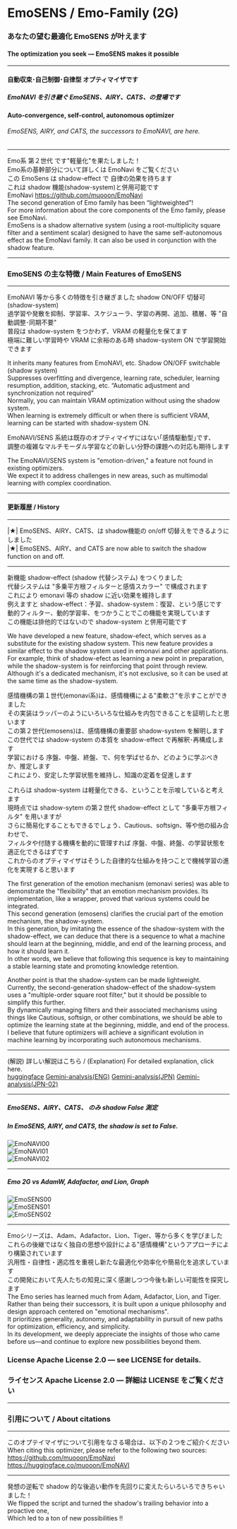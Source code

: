 # EmoSENS / Emo-Family (2G)  
### あなたの望む最適化 EmoSENS が叶えます  
#### The optimization you seek — EmoSENS makes it possible  
---

#### 自動収束･自己制御･自律型 オプティマイザです  
##### EmoNAVI を引き継ぐ EmoSENS、AIRY、CATS、の登場です   
#### Auto-convergence, self-control, autonomous optimizer  
###### EmoSENS, AIRY, and CATS, the successors to EmoNAVI, are here.  

---

Emo系 第２世代 です"軽量化"を果たしました！  
Emo系の基幹部分について詳しくは EmoNavi をご覧ください  
この EmoSens は shadow-effect で 自律の効果を持ちます  
これは shadow 機能(shadow-system)と併用可能です  
EmoNavi https://github.com/muooon/EmoNavi  
The second generation of Emo family has been “lightweighted”!  
For more information about the core components of the Emo family, please see EmoNavi.  
EmoSens is a shadow alternative system (using a root-multiplicity square filter and a sentiment scalar) designed to have the same self-autonomous effect as the EmoNavi family. It can also be used in conjunction with the shadow feature.  

---

### EmoSENS の主な特徴 / Main Features of EmoSENS  

---

EmoNAVI 等から多くの特徴を引き継ぎました shadow ON/OFF 切替可(shadow-system)  
過学習や発散を抑制、学習率、スケジューラ、学習の再開、追加、積層、等 "自動調整･同期不要"  
普段は shadow-system をつかわず、VRAM の軽量化を保てます  
極端に難しい学習時や VRAM に余裕のある時 shadow-system ON で学習開始できます  

It inherits many features from EmoNAVI, etc. Shadow ON/OFF switchable (shadow system)  
Suppresses overfitting and divergence, learning rate, scheduler, learning resumption, addition, stacking, etc. “Automatic adjustment and synchronization not required”  
Normally, you can maintain VRAM optimization without using the shadow system.  
When learning is extremely difficult or when there is sufficient VRAM, learning can be started with shadow-system ON.  

EmoNAVI/SENS 系統は既存のオプティマイザにはない｢感情駆動型｣です、  
調整の複雑なマルチモーダル学習などの新しい分野の課題への対応も期待します  

The EmoNAVI/SENS system is "emotion-driven," a feature not found in existing optimizers.  
We expect it to address challenges in new areas, such as multimodal learning with complex coordination.  

---
#### 更新履歴 / History
---

|★| EmoSENS、AIRY、CATS、は shadow機能の on/off 切替えをできるようにしました  
|★| EmoSENS、AIRY、and CATS are now able to switch the shadow function on and off.  

---

新機能 shadow-effect (shadow 代替システム) をつくりました  
代替システムは "多乗平方根フィルターと感情スカラー" で構成されます  
これにより emonavi 等の shadow に近い効果を維持します  
例えますと shadow-effect：予習、shadow-system：復習、という感じです  
動的フィルター、動的学習率、をつかうことでこの機能を実現しています  
この機能は排他的ではないので shadow-system と併用可能です  

We have developed a new feature, shadow-efect, which serves as a substitute for the existing shadow system. This new feature provides a similar effect to the shadow system used in emonavi and other applications.  
For example, think of shadow-efect as learning a new point in preparation, while the shadow-system is for reinforcing that point through review. Although it's a dedicated mechanism, it's not exclusive, so it can be used at the same time as the shadow-system.  

感情機構の第１世代(emonavi系)は、感情機構による"柔軟さ"を示すことができました  
その実装はラッパーのようにいろいろな仕組みを内包できることを証明したと思います  
この第２世代(emosens)は、感情機構の重要部 shadow-system を解明します  
この世代では shadow-system の本質を shadow-effect で再解釈･再構成します  
学習における 序盤、中盤、終盤、で、何を学ばせるか、どのように学ぶべきか、推定します  
これにより、安定した学習状態を維持し、知識の定着を促進します  

これらは shadow-system は軽量化できる、ということを示唆していると考えます  
現時点では shadow-sytem の第２世代 shadow-effect として "多乗平方根フィルタ" を用いますが  
さらに簡易化することもできるでしょう、Cautious、softsign、等や他の組み合わせで、  
フィルタや付随する機構を動的に管理すれば 序盤、中盤、終盤、の学習状態を適正化できるはずです  
これからのオプティマイザはそうした自律的な仕組みを持つことで機械学習の進化を実現すると思います  

The first generation of the emotion mechanism (emonavi series) was able to demonstrate the "flexibility" that an emotion mechanism provides. Its implementation, like a wrapper, proved that various systems could be integrated.  
This second generation (emosens) clarifies the crucial part of the emotion mechanism, the shadow-system.   
In this generation, by imitating the essence of the shadow-system with the shadow-effect, we can deduce that there is a sequence to what a machine should learn at the beginning, middle, and end of the learning process, and how it should learn it.  
In other words, we believe that following this sequence is key to maintaining a stable learning state and promoting knowledge retention.  

Another point is that the shadow-system can be made lightweight. Currently, the second-generation shadow-effect of the shadow-system uses a "multiple-order square root filter," but it should be possible to simplify this further.   
By dynamically managing filters and their associated mechanisms using things like Cautious, softsign, or other combinations, we should be able to optimize the learning state at the beginning, middle, and end of the process.  
I believe that future optimizers will achieve a significant evolution in machine learning by incorporating such autonomous mechanisms.  

---

(解説) 詳しい解説はこちら / (Explanation) For detailed explanation, click here.  
[huggingface](https://huggingface.co/muooon/EmoNAVI) 
[Gemini-analysis(ENG)](https://huggingface.co/muooon/EmoNAVI/blob/main/Hug-Gemini-analysis(ENG).md) 
[Gemini-analysis(JPN)](https://huggingface.co/muooon/EmoNAVI/blob/main/Hug-Gemini-analysis(JPN).md) 
[Gemini-analysis(JPN-02)](https://huggingface.co/muooon/EmoNAVI/blob/main/emonavi-Gemini-analysis(2)(JPN).txt) 

---

##### EmoSENS、AIRY、CATS、 のみ shadow False 測定  
##### In EmoSENS, AIRY, and CATS, the shadow is set to False.  
![EmoNAVI00](https://github.com/muooon/EmoSens/blob/main/AMP-compatible/data/loss_comparison_panel.png?raw=true)  
![EmoNAVI01](https://github.com/muooon/EmoSens/blob/main/AMP-compatible/data/fluctuation_and_accuracy_panel.png?raw=true)  
![EmoNAVI02](https://github.com/muooon/EmoSens/blob/main/AMP-compatible/data/trec_gpt2_weight_pca_3panel.png?raw=true)  

---

##### Emo 2G vs AdamW, Adafactor, and Lion, Graph
![EmoSENS00](https://github.com/muooon/EmoSens/blob/main/AMP-compatible/data/emosens-test00.png?raw=true)  
![EmoSENS01](https://github.com/muooon/EmoSens/blob/main/AMP-compatible/data/emosens-test01.png?raw=true)  
![EmoSENS02](https://github.com/muooon/EmoSens/blob/main/AMP-compatible/data/emosens-test02.png?raw=true)  

---

Emoシリーズは、Adam、Adafactor、Lion、Tiger、等から多くを学びました  
これらの後継ではなく独自の思想や設計による"感情機構"というアプローチにより構築されています  
汎用性・自律性・適応性を重視し新たな最適化や効率化や簡易化を追求しています  
この開発において先人たちの知見に深く感謝しつつ今後も新しい可能性を探究します  
The Emo series has learned much from Adam, Adafactor, Lion, and Tiger.  
Rather than being their successors, it is built upon a unique philosophy and design approach centered on "emotional mechanisms".  
It prioritizes generality, autonomy, and adaptability in pursuit of new paths for optimization, efficiency, and simplicity.  
In its development, we deeply appreciate the insights of those who came before us—and continue to explore new possibilities beyond them. 


### License Apache License 2.0 — see LICENSE for details.  
### ライセンス Apache License 2.0 — 詳細は LICENSE をご覧ください  

---

### 引用について / About citations

---
このオプテイマイザについて引用をなさる場合は、以下の２つをご紹介ください  
When citing this optimizer, please refer to the following two sources:  
https://github.com/muooon/EmoNavi  
https://huggingface.co/muooon/EmoNAVI  

---

発想の逆転で shadow 的な後追い動作を先回りに変えたらいろいろできちゃいました！  
We flipped the script and turned the shadow's trailing behavior into a proactive one,  
Which led to a ton of new possibilities !!

